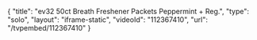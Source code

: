 {
    "title": "ev32 50ct Breath Freshener Packets  Peppermint + Reg.",
    "type": "solo",
    "layout": "iframe-static",
    "videoId": "112367410",
    "url": "\/tvpembed\/112367410"
}